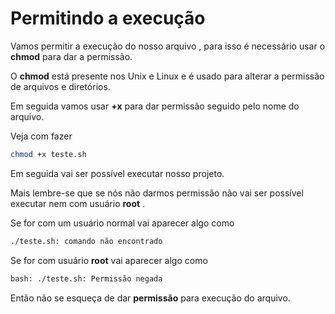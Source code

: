 # Permitindo a execução
Vamos permitir a execução do nosso arquivo , para isso é necessário usar o **chmod** para dar a permissão.

O **chmod** está presente nos Unix e Linux e é usado para alterar a permissão de arquivos e diretórios.

Em seguida vamos usar **+x** para dar permissão seguido pelo nome do arquivo.

Veja com fazer
```sh
chmod +x teste.sh
```

Em seguida vai ser possível executar nosso projeto.

Mais lembre-se que se nós não darmos permissão não vai ser possível executar nem com usuário **root** .

Se for com um usuário normal vai aparecer algo como

```sh
./teste.sh: comando não encontrado
```

Se for com usuário **root** vai aparecer algo como

```sh
bash: ./teste.sh: Permissão negada
```

Então não se esqueça de dar **permissão** para execução do arquivo.
